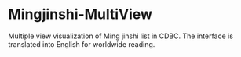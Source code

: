 # Mingjinshi-MultiView

Multiple view visualization of Ming jinshi list in CDBC. The interface is translated into English for worldwide reading.
